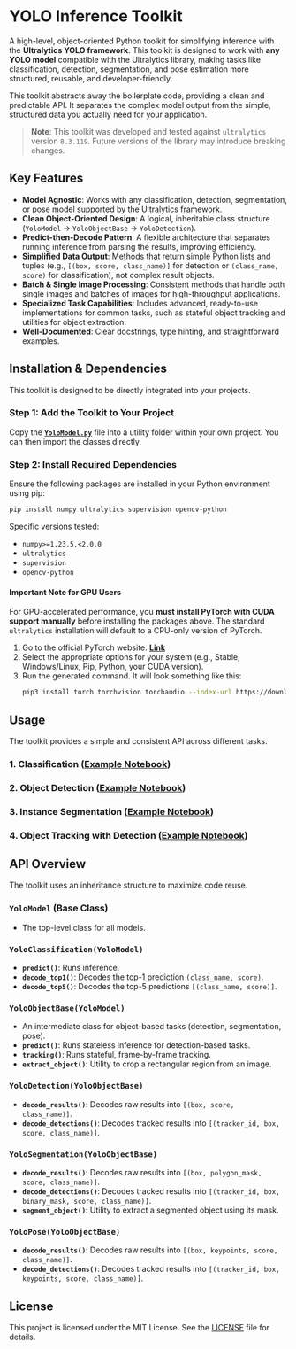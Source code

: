 # YOLO Inference Toolkit

A high-level, object-oriented Python toolkit for simplifying inference with the **Ultralytics YOLO framework**. This toolkit is designed to work with **any YOLO model** compatible with the Ultralytics library, making tasks like classification, detection, segmentation, and pose estimation more structured, reusable, and developer-friendly.

This toolkit abstracts away the boilerplate code, providing a clean and predictable API. It separates the complex model output from the simple, structured data you actually need for your application.

> **Note**: This toolkit was developed and tested against `ultralytics` version `8.3.119`. Future versions of the library may introduce breaking changes.

## Key Features

-   **Model Agnostic**: Works with any classification, detection, segmentation, or pose model supported by the Ultralytics framework.
-   **Clean Object-Oriented Design**: A logical, inheritable class structure (`YoloModel` -> `YoloObjectBase` -> `YoloDetection`).
-   **Predict-then-Decode Pattern**: A flexible architecture that separates running inference from parsing the results, improving efficiency.
-   **Simplified Data Output**: Methods that return simple Python lists and tuples (e.g., `[(box, score, class_name)]` for detection or `(class_name, score)` for classification), not complex result objects.
-   **Batch & Single Image Processing**: Consistent methods that handle both single images and batches of images for high-throughput applications.
-   **Specialized Task Capabilities**: Includes advanced, ready-to-use implementations for common tasks, such as stateful object tracking and utilities for object extraction.
-   **Well-Documented**: Clear docstrings, type hinting, and straightforward examples.

## Installation & Dependencies

This toolkit is designed to be directly integrated into your projects.

### Step 1: Add the Toolkit to Your Project

Copy the [**`YoloModel.py`**](util/YoloModel.py) file into a utility folder within your own project. You can then import the classes directly.

### Step 2: Install Required Dependencies

Ensure the following packages are installed in your Python environment using pip:

```bash
pip install numpy ultralytics supervision opencv-python
```
Specific versions tested:
- `numpy>=1.23.5,<2.0.0`
- `ultralytics`
- `supervision`
- `opencv-python`

#### **Important Note for GPU Users**

For GPU-accelerated performance, you **must install PyTorch with CUDA support manually** before installing the packages above. The standard `ultralytics` installation will default to a CPU-only version of PyTorch.

1.  Go to the official PyTorch website: **[Link](https://pytorch.org/get-started/locally/)**
2.  Select the appropriate options for your system (e.g., Stable, Windows/Linux, Pip, Python, your CUDA version).
3.  Run the generated command. It will look something like this:
    ```bash
    pip3 install torch torchvision torchaudio --index-url https://download.pytorch.org/whl/cu118
    ```

## Usage

The toolkit provides a simple and consistent API across different tasks.

### 1. Classification ([Example Notebook](example_classify.ipynb))

### 2. Object Detection ([Example Notebook](example_detect.ipynb))

### 3. Instance Segmentation ([Example Notebook](example_segment.ipynb))

### 4. Object Tracking with Detection ([Example Notebook](example_tracking.ipynb))

## API Overview

The toolkit uses an inheritance structure to maximize code reuse.

### `YoloModel` (Base Class)
-   The top-level class for all models.

### `YoloClassification(YoloModel)`
-   **`predict()`**: Runs inference.
-   **`decode_top1()`**: Decodes the top-1 prediction `(class_name, score)`.
-   **`decode_top5()`**: Decodes the top-5 predictions `[(class_name, score)]`.

### `YoloObjectBase(YoloModel)`
-   An intermediate class for object-based tasks (detection, segmentation, pose).
-   **`predict()`**: Runs stateless inference for detection-based tasks.
-   **`tracking()`**: Runs stateful, frame-by-frame tracking.
-   **`extract_object()`**: Utility to crop a rectangular region from an image.

### `YoloDetection(YoloObjectBase)`
-   **`decode_results()`**: Decodes raw results into `[(box, score, class_name)]`.
-   **`decode_detections()`**: Decodes tracked results into `[(tracker_id, box, score, class_name)]`.

### `YoloSegmentation(YoloObjectBase)`
-   **`decode_results()`**: Decodes raw results into `[(box, polygon_mask, score, class_name)]`.
-   **`decode_detections()`**: Decodes tracked results into `[(tracker_id, box, binary_mask, score, class_name)]`.
-   **`segment_object()`**: Utility to extract a segmented object using its mask.

### `YoloPose(YoloObjectBase)`
-   **`decode_results()`**: Decodes raw results into `[(box, keypoints, score, class_name)]`.
-   **`decode_detections()`**: Decodes tracked results into `[(tracker_id, box, keypoints, score, class_name)]`.

## License

This project is licensed under the MIT License. See the [LICENSE](LICENSE) file for details.